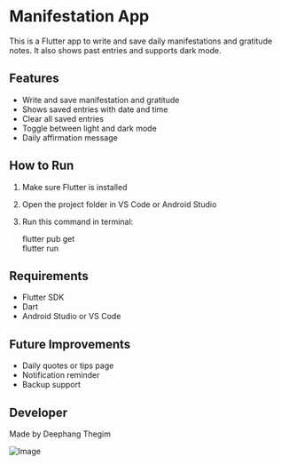 # Manifestation App

This is a Flutter app to write and save daily manifestations and gratitude notes. It also shows past entries and supports dark mode.

## Features

- Write and save manifestation and gratitude
- Shows saved entries with date and time
- Clear all saved entries
- Toggle between light and dark mode
- Daily affirmation message

## How to Run

1. Make sure Flutter is installed
2. Open the project folder in VS Code or Android Studio
3. Run this command in terminal:

   flutter pub get  
   flutter run

## Requirements

- Flutter SDK
- Dart
- Android Studio or VS Code

## Future Improvements

- Daily quotes or tips page
- Notification reminder
- Backup support

## Developer

Made by Deephang Thegim


![Image](https://github.com/user-attachments/assets/9e1862c2-b664-4f9d-8073-4a7f5f5de165)

